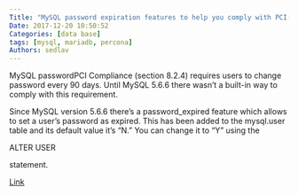 ```yaml
---
Title: "MySQL password expiration features to help you comply with PCI-DSS"
Date: 2017-12-20 10:50:52
Categories: [data base]
tags: [mysql, mariadb, percona]
Authors: sedlav
---
```


MySQL passwordPCI Compliance (section 8.2.4) requires users to change password every 90 days. Until MySQL 5.6.6 there wasn’t a built-in way to comply with this requirement.

Since MySQL version 5.6.6 there’s a password_expired feature which allows to set a user’s password as expired.
This has been added to the mysql.user table and its default value it’s “N.” You can change it to “Y” using the

ALTER USER

 statement.


[Link](https://www.percona.com/blog/2016/02/04/mysql-password-expiration-features-help-comply-pci-dss/)
